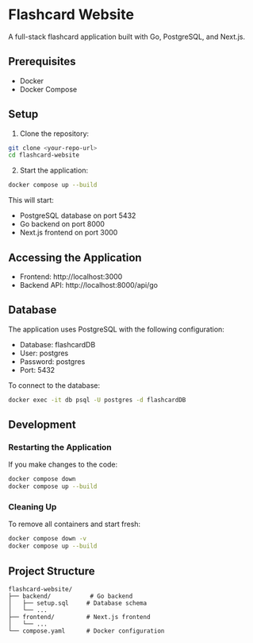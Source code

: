 # Flashcard Website

A full-stack flashcard application built with Go, PostgreSQL, and Next.js.

## Prerequisites

- Docker
- Docker Compose

## Setup

1. Clone the repository:
```bash
git clone <your-repo-url>
cd flashcard-website
```

2. Start the application:
```bash
docker compose up --build
```

This will start:
- PostgreSQL database on port 5432
- Go backend on port 8000
- Next.js frontend on port 3000

## Accessing the Application

- Frontend: http://localhost:3000
- Backend API: http://localhost:8000/api/go

## Database

The application uses PostgreSQL with the following configuration:
- Database: flashcardDB
- User: postgres
- Password: postgres
- Port: 5432

To connect to the database:
```bash
docker exec -it db psql -U postgres -d flashcardDB
```

## Development

### Restarting the Application

If you make changes to the code:
```bash
docker compose down
docker compose up --build
```

### Cleaning Up

To remove all containers and start fresh:
```bash
docker compose down -v
docker compose up --build
```

## Project Structure

```
flashcard-website/
├── backend/           # Go backend
│   ├── setup.sql     # Database schema
│   └── ...
├── frontend/         # Next.js frontend
│   └── ...
└── compose.yaml      # Docker configuration
``` 